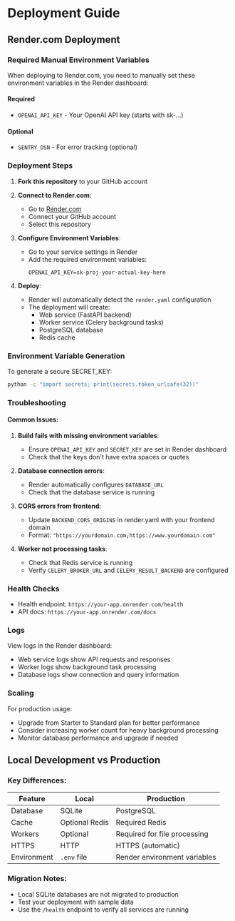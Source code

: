 # Deployment Guide

## Render.com Deployment

### Required Manual Environment Variables

When deploying to Render.com, you need to manually set these environment variables in the Render dashboard:

#### Required
- `OPENAI_API_KEY` - Your OpenAI API key (starts with sk-...)

#### Optional
- `SENTRY_DSN` - For error tracking (optional)

### Deployment Steps

1. **Fork this repository** to your GitHub account

2. **Connect to Render.com**:
   - Go to [Render.com](https://render.com)
   - Connect your GitHub account
   - Select this repository

3. **Configure Environment Variables**:
   - Go to your service settings in Render
   - Add the required environment variables:
     ```
     OPENAI_API_KEY=sk-proj-your-actual-key-here
     ```

4. **Deploy**:
   - Render will automatically detect the `render.yaml` configuration
   - The deployment will create:
     - Web service (FastAPI backend)
     - Worker service (Celery background tasks)
     - PostgreSQL database
     - Redis cache

### Environment Variable Generation

To generate a secure SECRET_KEY:

```bash
python -c "import secrets; print(secrets.token_urlsafe(32))"
```

### Troubleshooting

#### Common Issues:

1. **Build fails with missing environment variables**:
   - Ensure `OPENAI_API_KEY` and `SECRET_KEY` are set in Render dashboard
   - Check that the keys don't have extra spaces or quotes

2. **Database connection errors**:
   - Render automatically configures `DATABASE_URL`
   - Check that the database service is running

3. **CORS errors from frontend**:
   - Update `BACKEND_CORS_ORIGINS` in render.yaml with your frontend domain
   - Format: `"https://yourdomain.com,https://www.yourdomain.com"`

4. **Worker not processing tasks**:
   - Check that Redis service is running
   - Verify `CELERY_BROKER_URL` and `CELERY_RESULT_BACKEND` are configured

### Health Checks

- Health endpoint: `https://your-app.onrender.com/health`
- API docs: `https://your-app.onrender.com/docs`

### Logs

View logs in the Render dashboard:
- Web service logs show API requests and responses
- Worker logs show background task processing
- Database logs show connection and query information

### Scaling

For production usage:
- Upgrade from Starter to Standard plan for better performance
- Consider increasing worker count for heavy background processing
- Monitor database performance and upgrade if needed

## Local Development vs Production

### Key Differences:

| Feature | Local | Production |
|---------|-------|------------|
| Database | SQLite | PostgreSQL |
| Cache | Optional Redis | Required Redis |
| Workers | Optional | Required for file processing |
| HTTPS | HTTP | HTTPS (automatic) |
| Environment | `.env` file | Render environment variables |

### Migration Notes:

- Local SQLite databases are not migrated to production
- Test your deployment with sample data
- Use the `/health` endpoint to verify all services are running